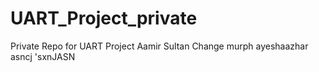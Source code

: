 # UART_Project_private
Private Repo for UART Project
Aamir Sultan Change
murph
ayeshaazhar
asncj
'sxnJASN
